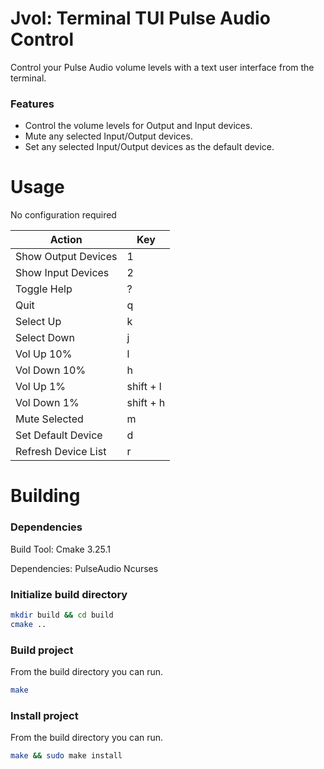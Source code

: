 # Jvol: Terminal TUI Pulse Audio Control

Control your Pulse Audio volume levels with a text user interface from the terminal.

### Features

- Control the volume levels for Output and Input devices.
- Mute any selected Input/Output devices.
- Set any selected Input/Output devices as the default device.

# Usage

No configuration required

| Action | Key |
| -------------- | --------------- |
| Show Output Devices | 1 |
| Show Input Devices | 2 |
| Toggle Help | ? |
| Quit | q |
| Select Up | k |
| Select Down | j |
| Vol Up 10% | l |
| Vol Down 10%| h |
| Vol Up 1% | shift + l |
| Vol Down 1%| shift + h |
| Mute Selected | m |
| Set Default Device | d |
| Refresh Device List | r |

# Building

### Dependencies

Build Tool: Cmake 3.25.1

Dependencies: PulseAudio Ncurses

### Initialize build directory
```bash
mkdir build && cd build
cmake ..
```

### Build project

From the build directory you can run.

```bash
make
```

### Install project

From the build directory you can run.

```bash
make && sudo make install
```
